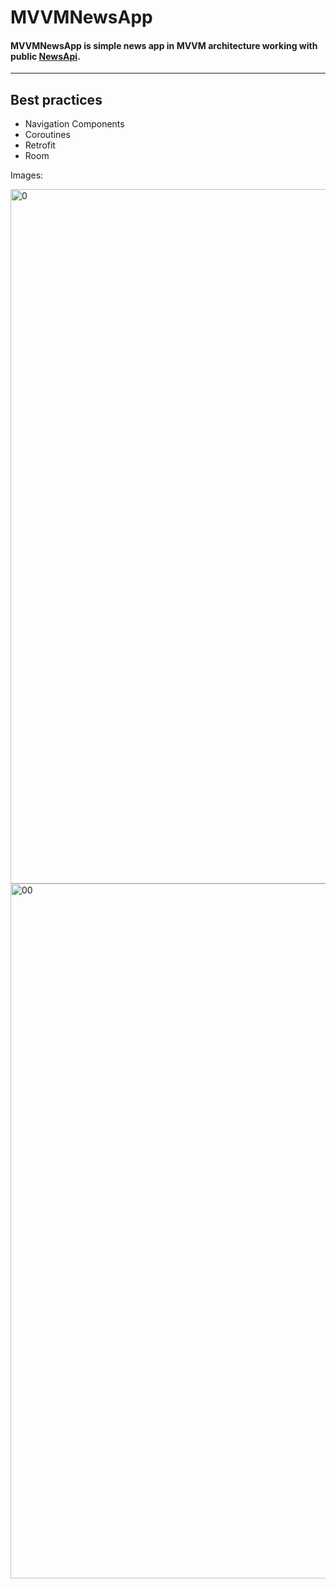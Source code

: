 # MVVMNewsApp

#### MVVMNewsApp is simple news app in MVVM architecture working with public [NewsApi](https://newsapi.org).
---

## **Best practices**

* Navigation Components
* Coroutines
* Retrofit
* Room

Images:

<img width="1111" alt="0" src="https://user-images.githubusercontent.com/122785340/221217127-22a85200-bd7f-468c-9d6c-b4a0be2df9eb.png">
<img width="1112" alt="00" src="https://user-images.githubusercontent.com/122785340/221217144-75e9cd69-788b-4689-95c3-a63a3dc43882.png">
